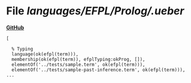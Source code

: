 # File _languages/EFPL/Prolog/.ueber_
**[GitHub](https://github.com/softlang/yas/blob/master/languages/EFPL/Prolog/.ueber)**
```
[

  % Typing
  language(ok(efpl(term))),
  membership(ok(efpl(term)), efplTyping:okProg, []),
  elementOf('../tests/sample.term', ok(efpl(term))),
  elementOf('../tests/sample-past-inference.term', ok(efpl(term))),
...
```
